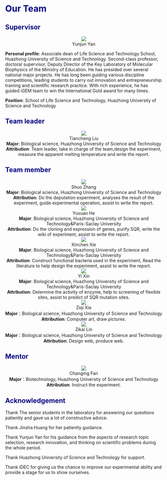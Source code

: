 <h1><font color=navy>Our Team</font></h1>

<h2><font color=navy>Supervisor</font></h2>

<center>
    <img src="../img/team_1.png">
    <figcaption>Yunjun Yan<br/>
</figcaption>
</center>

**Personal profile**: Associate dean of Life Science and Technology School, Huazhong University of Science and Technology. Second-class professor, doctoral supervisor, Deputy Director of the Key Laboratory of Molecular Biophysics of the Ministry of Education. He has presided over several national major projects. He has long been guiding various discipline competitions, leading students to carry out innovation and entrepreneurship training and scientific research practice. With rich experience, he has guided iGEM team to win the International Gold award for many times.

**Position**: School of Life Science and Technology, Huazhong University of Science and Technology

<h2><font color=navy>Team leader</font></h2>
<center>
    <img src="../img/team_2.png">
    <figcaption>Tiancheng Liu<br/>
<b>Major</b>: Biological science, Huazhong University of Science and Technology<br/>
<b>Attribution</b>: Team leader, take in charge of the team,design the experiment, measure the apparent melting temperature and write the report.</figcaption>
</center>

<h2><font color=navy>Team member</font></h2>

<center>
    <img src="../img/team_3.png">
    <figcaption>Shuo Zhang<br/>
<b>Major</b>: Biological science, Huazhong University of Science and Technology<br/>
<b>Attribution</b>: Do the deputation experiment, analyses the result of the experiment, guide experimental operation, assist to write the report.</figcaption>
    <img src="../img/team_4.png">
    <figcaption>Yuxuan He<br/>
<b>Major</b>: Biological science, Huazhong University of Science and Technology&Paris-Saclay University<br/>
<b>Attribution</b>: Do the cloning and expression of genes, purify SQR, write the wiki of experiment, assist to write the report.</figcaption>
    <img src="../img/team_5.png">
    <figcaption>Xinchen Xie<br/>
<b>Major</b>: Biological science, Huazhong University of Science and Technology&Paris-Saclay University<br/>
<b>Attribution</b>: Construct functional bacteria used in the experiment, Read the literature to help design the experiment, assist to write the report.</figcaption>
    <img src="../img/team_6.png">
    <figcaption>Yi Xin<br/>
<b>Major</b>: Biological science, Huazhong University of Science and Technology&Paris-Saclay University<br/>
<b>Attribution</b>: Determine the activity of enzyme, help to screening of flexible sites, assist to predict of SQR mutation sites.</figcaption>
    <img src="../img/xzq.png">
    <figcaption>Ziqi Xie<br/>
<b>Major</b>：Biological science, Huazhong University of Science and Technology<br/>
<b>Attribution</b>: Computer art, draw pictures.</figcaption>
    <img src="../img/lzk.jpg">
    <figcaption>Zikai Lin<br/>
<b>Major</b>：Biological science, Huazhong University of Science and Technology<br/>
<b>Attribution</b>: Design web, produce web.</figcaption>
</center>
<h2><font color=navy>Mentor</font></h2>
<center>
    <img src="../img/team_7.png">
    <figcaption>Changing Fan<br/>
<b>Major</b>：Biotechnology, Huazhong University of Science and Technology <br/>
<b>Attribution</b>: Instruct the experiment.</figcaption>
</center>

<h2><font color=navy>Acknowledgement</font></h2>

Thank The senior students in the laboratory for answering our questions patiently and gave us a lot of constructive advice.

Thank Jinsha Huang for her patiently guidance.

Thank Yunjun Yan for his guidance from the aspects of research topic selection, research innovation, and thinking on scientific problems during the whole period.

Thank Huazhong University of Science and Technology for support. 

Thank iDEC for giving us the chance to improve our experimental ability and provide a stage for us to show ourselves.